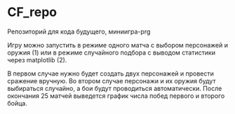 # CF_repo
Репозиторий для кода будущего, миниигра-prg 

Игру можно запустить в режиме одного матча с выбором персонажей и оружия (1) или в режиме случайного подбора с выводом статистики через matplotlib (2).

В первом случае нужно будет создать двух персонажей и провести сражение вручную.
Во втором случае персонажи и их оружия будут выбираться случайно, а бои будут проводиться автоматически. После окончания 25 матчей выведется график числа побед первого и второго бойца.
